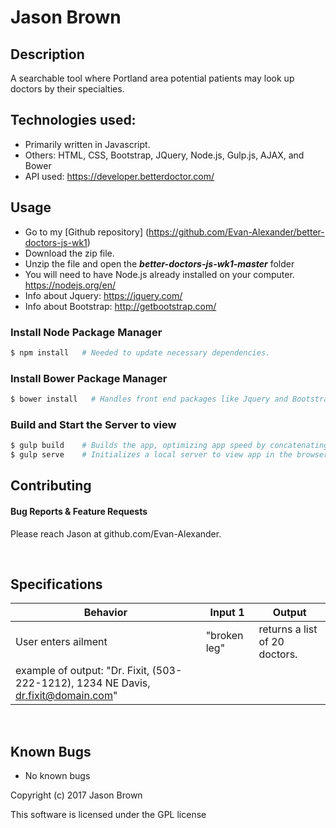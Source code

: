 # Jason Brown

## Description
A searchable tool where Portland area potential patients may look up doctors by their specialties.

## Technologies used:

- Primarily written in Javascript.
- Others: HTML, CSS, Bootstrap, JQuery, Node.js, Gulp.js, AJAX, and Bower
- API used: https://developer.betterdoctor.com/


## Usage

* Go to my [Github repository] (https://github.com/Evan-Alexander/better-doctors-js-wk1)
* Download the zip file.
* Unzip the file and open the **_better-doctors-js-wk1-master_** folder
* You will need to have Node.js already installed on your computer. https://nodejs.org/en/
* Info about Jquery: https://jquery.com/
* Info about Bootstrap: http://getbootstrap.com/

### Install Node Package Manager

```bash
$ npm install   # Needed to update necessary dependencies.
```

### Install Bower Package Manager

```bash
$ bower install   # Handles front end packages like Jquery and Bootstrap.
```
### Build and Start the Server to view

```bash
$ gulp build    # Builds the app, optimizing app speed by concatenating and minifying script.
$ gulp serve    # Initializes a local server to view app in the browser.
```

## Contributing

#### Bug Reports & Feature Requests

Please reach Jason at github.com/Evan-Alexander.

&nbsp;
## Specifications

| Behavior | Input 1 | Output |
|--------|-------|------|
| User enters ailment | "broken leg"| returns a list of 20 doctors. |
| example of output: "Dr. Fixit, (503-222-1212), 1234 NE Davis, dr.fixit@domain.com"|



&nbsp;
## Known Bugs
* No known bugs

Copyright (c) 2017 Jason Brown

This software is licensed under the GPL license
